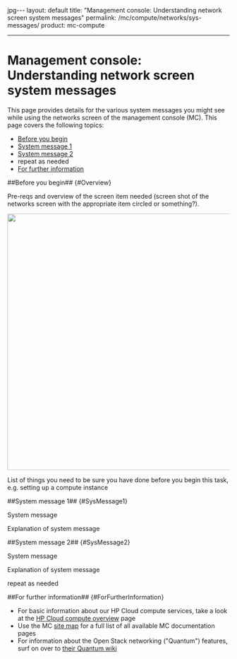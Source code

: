 jpg---
layout: default
title: "Management console: Understanding network screen system messages"
permalink: /mc/compute/networks/sys-messages/
product: mc-compute

---
# Management console: Understanding network screen system messages

This page provides details for the various system messages you might see while using the networks screen of the management console (MC).  This page covers the following topics:

* [Before you begin](#Overview)
* [System message 1](#SysMessage1)
* [System message 2](#SysMessage2)
* repeat as needed
* [For further information](#ForFurtherInformation)


##Before you begin## {#Overview}

Pre-reqs and overview of the screen item needed (screen shot of the networks screen with the appropriate item circled or something?).

<img src="media/IMAGE.jpg" width="580" alt="" />

List of things you need to be sure you have done before you begin this task, e.g. setting up a compute instance


##System message 1## {#SysMessage1}

  System message
  
Explanation of system message


##System message 2## {#SysMessage2}

  System message
  
Explanation of system message

repeat as needed

##For further information## {#ForFurtherInformation}

* For basic information about our HP Cloud compute services, take a look at the [HP Cloud compute overview](/compute/) page
* Use the MC [site map](/mc/sitemap) for a full list of all available MC documentation pages
* For information about the Open Stack networking ("Quantum") features, surf on over to  [their Quantum wiki](https://wiki.openstack.org/wiki/Quantum)
